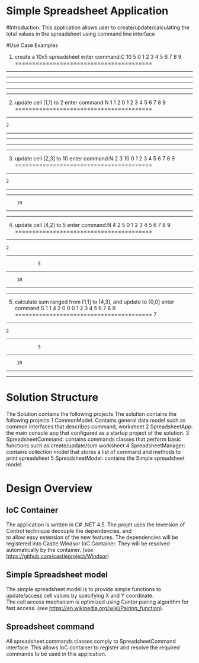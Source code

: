 # Simple Spreadsheet Application





#Introduction:
This application allows user to create/update/calculating the total values in the spreadsheet using command line interface 

#Use Case Examples
1) create a 10x5 spreadsheet
enter command:C 10 5
0   1   2   3   4   5   6   7   8   9
========================================

----------------------------------------

----------------------------------------

----------------------------------------

----------------------------------------

----------------------------------------

2) update cell [1,1] to 2
enter command:N 1 1 2
0   1   2   3   4   5   6   7   8   9
========================================

----------------------------------------
    2
----------------------------------------

----------------------------------------

----------------------------------------

----------------------------------------

3) update cell [2,3] to 10 
enter command:N 2 3 10
0   1   2   3   4   5   6   7   8   9
========================================

----------------------------------------
    2
----------------------------------------

----------------------------------------
        10
----------------------------------------

----------------------------------------

4) update cell [4,2] to 5
enter command:N 4 2 5
0   1   2   3   4   5   6   7   8   9
========================================

----------------------------------------
    2
----------------------------------------
                5
----------------------------------------
        10
----------------------------------------

----------------------------------------

5) calculate sum ranged from [1,1] to [4,3], and update to [0,0]
enter command:S 1 1 4 2 0 0
0   1   2   3   4   5   6   7   8   9
========================================
7
----------------------------------------
    2
----------------------------------------
                5
----------------------------------------
        10
----------------------------------------

----------------------------------------


# Solution Structure
The Solution contains the following projects
The solution contains the following projects
1    CommonModel: Contains general data model such as common interfaces that describes command, worksheet
2    SpreadsheetApp: the main console app that configured as a startup project of the solution.
3    SpreadsheetCommand: contains commands classes that perform basic functions such as create/update/sum worksheet
4    SpreadsheetManager: contains collection model that stores a list of command and methods to print spreadsheet
5    SpreadsheetModel: contains the Simple spreadsheet model.

# Design Overview
## IoC Container
The application is written in C# .NET 4.5. The projet uses the Inversion of Control technique decouple the dependencies, and  
to allow easy extension of the new features. The dependencies will be registered into Castle Windsor IoC Container. 
They will be resolved automatically by the container. (see https://github.com/castleproject/Windsor)

## Simple Spreadsheet model
The simple spreadsheet model is to provide simple functions to update/access cell values by specifying  X and Y coordinate.  
The cell access mechanism is optimized using Cantor pairing algorithm for fast access.
(see https://en.wikipedia.org/wiki/Pairing_function). 


## Spreadsheet command
All spreadsheet commands classes comply to SpreadsheetCommand interface. This allows IoC container to register and resolve 
the required commands to be used in this application.

